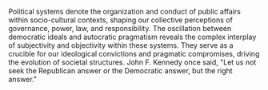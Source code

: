 
Political systems denote the organization and conduct of public affairs within socio-cultural contexts, shaping our collective perceptions of governance, power, law, and responsibility. The oscillation between democratic ideals and autocratic pragmatism reveals the complex interplay of subjectivity and objectivity within these systems. They serve as a crucible for our ideological convictions and pragmatic compromises, driving the evolution of societal structures. John F. Kennedy once said, "Let us not seek the Republican answer or the Democratic answer, but the right answer."

